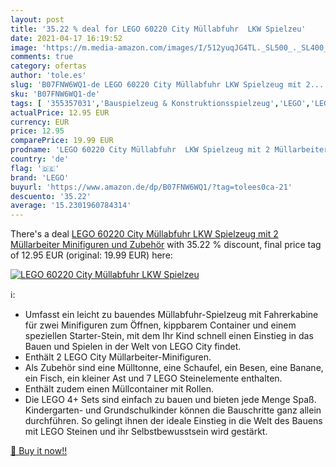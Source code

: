 ```yaml
---
layout: post
title: '35.22 % deal for LEGO 60220 City Müllabfuhr  LKW Spielzeu'
date: 2021-04-17 16:19:52
image: 'https://m.media-amazon.com/images/I/512yuqJG4TL._SL500_._SL400_.jpg'
comments: true
category: ofertas
author: 'tole.es'
slug: 'B07FNW6WQ1-de LEGO 60220 City Müllabfuhr LKW Spielzeug mit 2...'
sku: 'B07FNW6WQ1-de'
tags: [ '355357031','Bauspielzeug & Konstruktionsspielzeug','LEGO','LEGO City','Produkte','Spielzeug','lego', ]
actualPrice: 12.95 EUR
currency: EUR
price: 12.95
comparePrice: 19.99 EUR
prodname: 'LEGO 60220 City Müllabfuhr  LKW Spielzeug mit 2 Müllarbeiter Minifiguren und Zubehör'
country: 'de'
flag: '🇩🇪'
brand: 'LEGO'
buyurl: 'https://www.amazon.de/dp/B07FNW6WQ1/?tag=tolees0ca-21'
descuento: '35.22'
average: '15.2301960784314'
---
```


There's a deal [LEGO 60220 City Müllabfuhr  LKW Spielzeug mit 2 Müllarbeiter Minifiguren und Zubehör](https://www.amazon.de/dp/B07FNW6WQ1/?tag=tolees0ca-21)  with  35.22 % discount, final price tag of  12.95 EUR (original: 19.99 EUR) here:

[![LEGO 60220 City Müllabfuhr  LKW Spielzeu](https://m.media-amazon.com/images/I/512yuqJG4TL._SL500_._SL400_.jpg)](https://www.amazon.de/dp/B07FNW6WQ1/?tag=tolees0ca-21)

ℹ️:

- Umfasst ein leicht zu bauendes Müllabfuhr-Spielzeug mit Fahrerkabine für zwei Minifiguren zum Öffnen, kippbarem Container und einem speziellen Starter-Stein, mit dem Ihr Kind schnell einen Einstieg in das Bauen und Spielen in der Welt von LEGO City findet.
- Enthält 2 LEGO City Müllarbeiter-Minifiguren.
- Als Zubehör sind eine Mülltonne, eine Schaufel, ein Besen, eine Banane, ein Fisch, ein kleiner Ast und 7 LEGO Steinelemente enthalten.
- Enthält zudem einen Müllcontainer mit Rollen.
- Die LEGO 4+ Sets sind einfach zu bauen und bieten jede Menge Spaß. Kindergarten- und Grundschulkinder können die Bauschritte ganz allein durchführen. So gelingt ihnen der ideale Einstieg in die Welt des Bauens mit LEGO Steinen und ihr Selbstbewusstsein wird gestärkt.

[🛒 Buy it now!!](https://www.amazon.de/dp/B07FNW6WQ1/?tag=tolees0ca-21)
